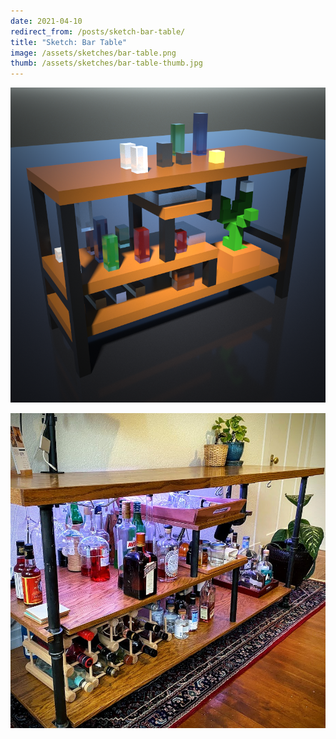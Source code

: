 ```yaml
---
date: 2021-04-10
redirect_from: /posts/sketch-bar-table/
title: "Sketch: Bar Table"
image: /assets/sketches/bar-table.png
thumb: /assets/sketches/bar-table-thumb.jpg
---
```


![](/assets/sketches/bar-table.png)

![](/assets/sketches/bar-table-actual.jpg)
